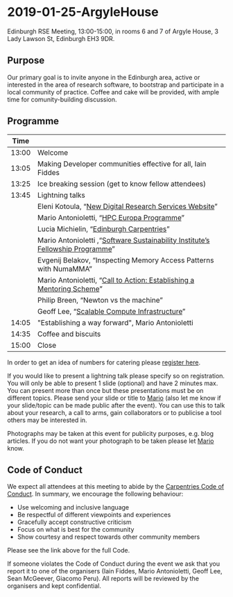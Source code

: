 # 2019-01-25-ArgyleHouse
Edinburgh RSE Meeting, 13:00-15:00, in rooms 6 and 7 of Argyle House, 3 Lady Lawson St, Edinburgh EH3 9DR.

## Purpose
Our primary goal is to invite anyone in the Edinburgh area, active or interested in the area of research software, to bootstrap and participate in a local community of practice. Coffee and cake will be provided, with ample time for comunity-building discussion.

## Programme

|Time |       | 
|------|------ |
|13:00 | Welcome|
|13:05 | Making Developer communities effective for all, Iain Fiddes |
|13:25 | Ice breaking session (get to know fellow attendees) |
|13:45 | Lightning talks |
|      | Eleni Kotoula, “[New Digital Research Services Website](Talks/digital-research-services.pdf)” |
|      | Mario Antonioletti, “[HPC Europa Programme](Talks/HPC-Europa.pdf)” |
|      | Lucia Michielin, “[Edinburgh Carpentries](Talks/edcarp.pdf)” |
|      | Mario Antonioletti ,“[Software Sustainability Institute’s Fellowship Programme](Talks/SSI-Fellows.pdf)” |
|      | Evgenij Belakov, “Inspecting Memory Access Patterns with NumaMMA” |
|      | Mario Antonioletti, “[Call to Action: Establishing a Mentoring Scheme](Talks/Mentoring.pdf)” |
|      | Philip Breen, “Newton vs the machine” |
|      | Geoff Lee, “[Scalable Compute Infrastructure](Talks/ScalableCloudRenderFarm.pdf)” |
|14:05 | "Establishing a way forward", Mario Antonioletti |
|14:35 | Coffee and biscuits |
|15:00 | Close |

In order to get an idea of numbers for catering please [register here](https://www.eventbrite.com/e/edinburgh-rse-community-meeting-argyle-house-tickets-54975464093).

If you would like to present a lightning talk please specify so on registration. You will only be able to present 1 slide (optional) and have 2 minutes max. You can present more than once but these presentations must be on different topics. Please send your slide or title to [Mario](mailto:mario@epcc.ed.ac.uk) (also let me know if your slide/topic can be made public after the event). You can use this to talk about your research, a call to arms, gain collaborators or to publicise a tool others may be interested in.

Photographs may be taken at this event for publicity purposes, e.g. blog articles. If you do not want your photograph to be taken please let [Mario](mailto:mario@epcc.ed.ac.uk) know.

## Code of Conduct
We expect all attendees at this meeting to abide by the [Carpentries Code of Conduct](https://docs.carpentries.org/topic_folders/policies/code-of-conduct.html). In summary, we encourage the following behaviour:

* Use welcoming and inclusive language
* Be respectful of different viewpoints and experiences
* Gracefully accept constructive criticism
* Focus on what is best for the community
* Show courtesy and respect towards other community members

Please see the link above for the full Code.

If someone violates the Code of Conduct during the event we ask that you report it to one of the organisers (Iain Fiddes, Mario Antonioletti, Geoff Lee, Sean McGeever, Giacomo Peru). All reports will be reviewed by the organisers and kept confidential.  
